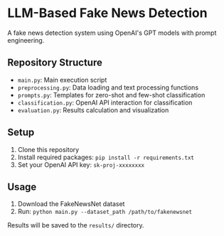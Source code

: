 # LLM-Based Fake News Detection

A fake news detection system using OpenAI's GPT models with prompt engineering.

## Repository Structure

- `main.py`: Main execution script
- `preprocessing.py`: Data loading and text processing functions
- `prompts.py`: Templates for zero-shot and few-shot classification
- `classification.py`: OpenAI API interaction for classification
- `evaluation.py`: Results calculation and visualization

## Setup

1. Clone this repository
2. Install required packages: `pip install -r requirements.txt`
3. Set your OpenAI API key: `sk-proj-xxxxxxxx`

## Usage

1. Download the FakeNewsNet dataset
2. Run: `python main.py --dataset_path /path/to/fakenewsnet`

Results will be saved to the `results/` directory.
